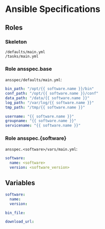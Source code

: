 # Ansible Specifications

## Roles

### Skeleton

```shell
/defaults/main.yml
/tasks/main.yml
```

### Role ansspec.base

`ansspec/defaults/main.yml`:

```yaml
bin_path: "/opt/{{ software.name }}/bin"
conf_path: "/opt/{{ software.name }}/conf"
data_path: "/data/{{ software.name }}"
log_path: "/var/log/{{ software.name }}"
tmp_path: "/tmp/{{ software.name }}"

username: "{{ software.name }}"
groupname: "{{ software.name }}"
servicename: "{{ software.name }}"
```

### Role ansspec.{software}

`ansspec.<software>/vars/main.yml`:

```yaml
software:
  name: <software>
  version: <software_version>
```

## Variables

```yaml
software:
  name:
  version:

bin_file:

download_url:
```
